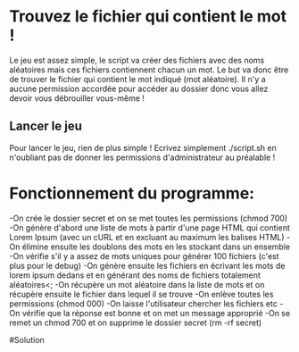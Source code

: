 # Trouvez le fichier qui contient le mot !
Le jeu est assez simple, le script va créer des fichiers avec des noms aléatoires mais ces fichiers contiennent chacun un mot.
Le but va donc être de trouver le fichier qui contient le mot indiqué (mot aléatoire).
Il n'y a aucune permission accordée pour accéder au dossier donc vous allez devoir vous débrouiller vous-même !

## Lancer le jeu
Pour lancer le jeu, rien de plus simple !
Ecrivez simplement ./script.sh en n'oubliant pas de donner les permissions d'administrateur au préalable !

# Fonctionnement du programme:
-On crée le dossier secret et on se met toutes les permissions (chmod 700)
-On génère d'abord une liste de mots à partir d'une page HTML qui contient Lorem Ipsum (avec un cURL et en excluant au maximum les balises HTML)
-On élimine ensuite les doublons des mots en les stockant dans un ensemble
-On vérifie s'il y a assez de mots uniques pour générer 100 fichiers (c'est plus pour le debug)
-On génère ensuite les fichiers en écrivant les mots de lorem ipsum dedans et en générant des noms de fichiers totalement aléatoires<;
-On récupère un mot aléatoire dans la liste de mots et on récupère ensuite le fichier dans lequel il se trouve
-On enlève toutes les permissions (chmod 000)
-On laisse l'utilisateur chercher les fichiers etc
-On vérifie que la réponse est bonne et on met un message approprié
-On se remet un chmod 700 et on supprime le dossier secret (rm -rf secret)


#Solution
